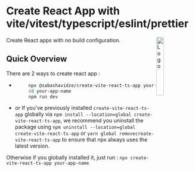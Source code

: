 # Create React App with vite/vitest/typescript/eslint/prettier

<img alt="Logo" align="right" src="https://create-react-app.dev/img/logo.svg" width="20%" />

Create React apps with no build configuration.

## Quick Overview
There are 2 ways to create react app :
  
  -  ```sh
          npx @sabashavidze/create-vite-react-ts-app your-app-name
          cd your-app-name
          npm run dev
      ```
      
      
  - or If you've previously installed `create-vite-react-ts-app` globally via `npm install --location=global create-vite-react-ts-app`, we recommend you uninstall the package using `npm uninstall --location=global create-vite-react-ts-app` or `yarn global removecreate-vite-react-ts-app` to ensure that npx always uses the latest version.
  
  
  
  
  
Otherwise if you globally installed it, just run :
    ```
      npx create-vite-react-ts-app your-app-name
    ```


